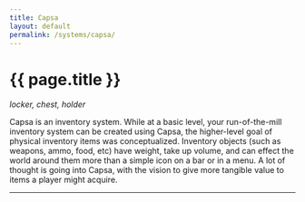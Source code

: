 ```yaml
---
title: Capsa
layout: default
permalink: /systems/capsa/
---
```


<h1 class="fa-h1 capsa">{{ page.title }}</h1>

_locker, chest, holder_

Capsa is an inventory system. While at a basic level, your run-of-the-mill inventory system can be created using Capsa, the higher-level goal of physical inventory items was conceptualized. Inventory objects (such as weapons, ammo, food, etc) have weight, take up volume, and can effect the world around them more than a simple icon on a bar or in a menu. A lot of thought is going into Capsa, with the vision to give more tangible value to items a player might acquire.

-----
